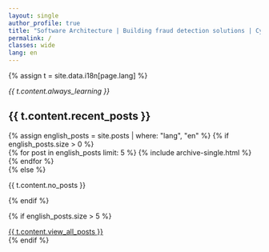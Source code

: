 ```yaml
---
layout: single
author_profile: true
title: "Software Architecture | Building fraud detection solutions | Cybersecurity Enthusiast"
permalink: /
classes: wide
lang: en
---
```


{% assign t = site.data.i18n[page.lang] %}

_{{ t.content.always_learning }}_

<div class="posts-by-language">
  <h2>{{ t.content.recent_posts }}</h2>
  {% assign english_posts = site.posts | where: "lang", "en" %}
  {% if english_posts.size > 0 %}
    <div class="entries-list">
      {% for post in english_posts limit: 5 %}
        {% include archive-single.html %}
      {% endfor %}
    </div>
  {% else %}
    <p>{{ t.content.no_posts }}</p>
  {% endif %}
  
  {% if english_posts.size > 5 %}
    <div class="text-center">
      <a href="/en/posts/" class="btn btn--primary">{{ t.content.view_all_posts }}</a>
    </div>
  {% endif %}
</div>